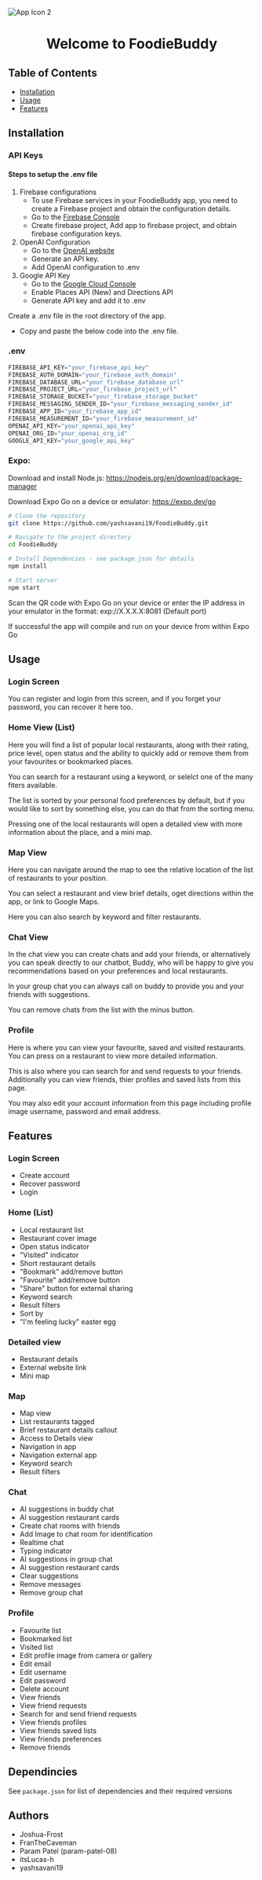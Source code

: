 

![App Icon 2](https://github.com/yashsavani19/FoodieBuddy/assets/160118560/aa5f70cf-fa35-47e3-a650-aa3ae04afb68)

<h1 align="center">
  <span><strong>Welcome to FoodieBuddy </strong></span>
</h1>

## Table of Contents

- [Installation](#installation)                         
- [Usage](#usage)
- [Features](#features)

## Installation

### API Keys

#### Steps to setup the .env file

1. Firebase configurations
   - To use Firebase services in your FoodieBuddy app, you need to create a Firebase project and obtain the configuration details.
   - Go to the [Firebase Console](https://console.firebase.google.com/)
   - Create firebase project, Add app to firebase project, and obtain firebase configuration keys.
2. OpenAI Configuration
   - Go to the [OpenAI website](https://platform.openai.com/docs/overview)
   - Generate an API key.
   - Add OpenAI configuration to .env
3. Google API Key
   - Go to the [Google Cloud Console](https://console.cloud.google.com/welcome?project=theta-cable-418602)
   - Enable Places API (New) and Directions API
   - Generate API key and add it to .env

Create a .env file in the root directory of the app.
- Copy and paste the below code into the .env file.

### .env 
```javascript
FIREBASE_API_KEY="your_firebase_api_key"
FIREBASE_AUTH_DOMAIN="your_firebase_auth_domain"
FIREBASE_DATABASE_URL="your_firebase_database_url"
FIREBASE_PROJECT_URL="your_firebase_project_url"
FIREBASE_STORAGE_BUCKET="your_firebase_storage_bucket"
FIREBASE_MESSAGING_SENDER_ID="your_firebase_messaging_sender_id"
FIREBASE_APP_ID="your_firebase_app_id"
FIREBASE_MEASUREMENT_ID="your_firebase_measurement_id"
OPENAI_API_KEY="your_openai_api_key"
OPENAI_ORG_ID="your_openai_org_id"
GOOGLE_API_KEY="your_google_api_key"
```

### Expo:

Download and install Node.js: https://nodejs.org/en/download/package-manager

Download Expo Go on a device or emulator: https://expo.dev/go
```bash
# Clone the repository
git clone https://github.com/yashsavani19/FoodieBuddy.git

# Navigate to the project directory
cd FoodieBuddy

# Install Dependencies - see package.json for details
npm install

# Start server
npm start
```

Scan the QR code with Expo Go on your device or enter the IP address in your emulator in the format: exp://X.X.X.X:8081 (Default port)

If successful the app will compile and run on your device from within Expo Go

## Usage

### Login Screen

You can register and login from this screen, and if you forget your password, you can recover it here too.

### Home View (List)

Here you will find a list of popular local restaurants, along with their rating, price level, open status and the ability to quickly add or remove them from your favourites or bookmarked places.

You can search for a restaurant using a keyword, or selelct one of the many fiters available.

The list is sorted by your personal food preferences by default, but if you would like to sort by something else, you can do that from the sorting menu.

Pressing one of the local restaurants will open a detailed view with more information about the place, and a mini map.

### Map View

Here you can navigate around the map to see the relative location of the list of restaurants to your position.

You can select a restaurant and view brief details, oget directions within the app, or link to Google Maps.

Here you can also search by keyword and filter restaurants.

### Chat View

In the chat view you can create chats and add your friends, or alternatively you can speak directly to our chatbot, Buddy, who will be happy to give you recommendations based on your preferences and local restaurants.

In your group chat you can always call on buddy to provide you and your friends with suggestions.

You can remove chats from the list with the minus button.

### Profile

Here is where you can view your favourite, saved and visited restaurants. You can press on a restaurant to view more detailed information.

This is also where you can search for and send requests to your friends. Additionally you can view friends, thier profiles and saved lists from this page.

You may also edit your account information from this page including profile image username, password and email address.

## Features

### Login Screen

- Create account
- Recover password
- Login

### Home (List)

- Local restaurant list
- Restaurant cover image
- Open status indicator
- "Visited" indicator
- Short restaurant details
- "Bookmark" add/remove button
- "Favourite" add/remove button
- "Share" button for external sharing
- Keyword search
- Result filters
- Sort by
- "I'm feeling lucky" easter egg

### Detailed view
- Restaurant details
- External website link
- Mini map

### Map

- Map view
- List restaurants tagged
- Brief restaurant details callout
- Access to Details view
- Navigation in app
- Navigation external app
- Keyword search
- Result filters

### Chat

- AI suggestions in buddy chat
- AI suggestion restaurant cards
- Create chat rooms with friends
- Add Image to chat room for identification
- Realtime chat
- Typing indicator
- AI suggestions in group chat
- AI suggestion restaurant cards
- Clear suggestions
- Remove messages
- Remove group chat

### Profile

- Favourite list
- Bookmarked list
- Visited list
- Edit profile image from camera or gallery
- Edit email
- Edit username
- Edit password
- Delete account
- View friends
- View friend requests
- Search for and send friend requests
- View friends profiles
- View friends saved lists
- View friends preferences
- Remove friends

## Dependincies

See `package.json` for list of dependencies and their required versions

## Authors

- Joshua-Frost
- FranTheCaveman
- Param Patel (param-patel-08)
- itsLucas-h
- yashsavani19
